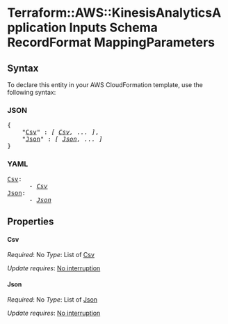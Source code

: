# Terraform::AWS::KinesisAnalyticsApplication Inputs Schema RecordFormat MappingParameters

## Syntax

To declare this entity in your AWS CloudFormation template, use the following syntax:

### JSON

<pre>
{
    "<a href="#csv" title="Csv">Csv</a>" : <i>[ <a href="inputs-schema-recordformat-mappingparameters-csv.md">Csv</a>, ... ]</i>,
    "<a href="#json" title="Json">Json</a>" : <i>[ <a href="inputs-schema-recordformat-mappingparameters-json.md">Json</a>, ... ]</i>
}
</pre>

### YAML

<pre>
<a href="#csv" title="Csv">Csv</a>: <i>
      - <a href="inputs-schema-recordformat-mappingparameters-csv.md">Csv</a></i>
<a href="#json" title="Json">Json</a>: <i>
      - <a href="inputs-schema-recordformat-mappingparameters-json.md">Json</a></i>
</pre>

## Properties

#### Csv

_Required_: No
_Type_: List of <a href="inputs-schema-recordformat-mappingparameters-csv.md">Csv</a>

_Update requires_: [No interruption](https://docs.aws.amazon.com/AWSCloudFormation/latest/UserGuide/using-cfn-updating-stacks-update-behaviors.html#update-no-interrupt)

#### Json

_Required_: No
_Type_: List of <a href="inputs-schema-recordformat-mappingparameters-json.md">Json</a>

_Update requires_: [No interruption](https://docs.aws.amazon.com/AWSCloudFormation/latest/UserGuide/using-cfn-updating-stacks-update-behaviors.html#update-no-interrupt)


